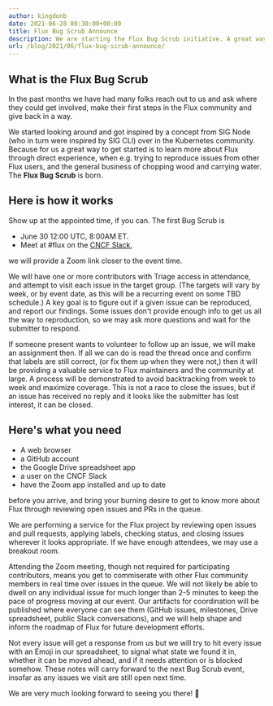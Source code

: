 ```yaml
---
author: kingdonb
date: 2021-06-28 08:30:00+00:00
title: Flux Bug Scrub Announce
description: We are starting the Flux Bug Scrub initiative. A great way to help out in the community and get started by learning more about Flux and interacting with user issues!
url: /blog/2021/06/flux-bug-scrub-announce/
---
```


## What is the Flux Bug Scrub

In the past months we have had many folks reach out to us and ask where
they could get involved, make their first steps in the Flux community
and give back in a way.

We started looking around and got inspired by a concept from SIG Node
(who in turn were inspired by SIG CLI) over in the Kubernetes community.
Because for us a great way to get started is to learn more about Flux
through direct experience, when e.g. trying to reproduce issues from
other Flux users, and the general business of chopping wood and
carrying water. The **Flux Bug Scrub** is born.

## Here is how it works

Show up at the appointed time, if you can. The first Bug Scrub is

- June 30 12:00 UTC, 8:00AM ET.
- Meet at \#flux on the [CNCF Slack](https://slack.cncf.io),

we will provide a Zoom link closer to the event time.

We will have one or more contributors with Triage access in attendance,
and attempt to visit each issue in the target group. (The targets will
vary by week, or by event date, as this will be a recurring event on
some TBD schedule.) A key goal is to figure out if a given issue can be
reproduced, and report our findings. Some issues don\'t provide enough
info to get us all the way to reproduction, so we may ask more questions
and wait for the submitter to respond.

If someone present wants to volunteer to follow up an issue, we will
make an assignment then. If all we can do is read the thread once and
confirm that labels are still correct, (or fix them up when they were
not,) then it will be providing a valuable service to Flux maintainers
and the community at large. A process will be demonstrated to avoid
backtracking from week to week and maximize coverage. This is not a race
to close the issues, but if an issue has received no reply and it looks
like the submitter has lost interest, it can be closed.

## Here's what you need

- A web browser
- a GitHub account
- the Google Drive spreadsheet app
- a user on the CNCF Slack
- have the Zoom app installed and up to date

before you arrive, and bring your burning desire to get to know more
about Flux through reviewing open issues and PRs in the queue.

We are performing a service for the Flux project by reviewing open
issues and pull requests, applying labels, checking status, and closing
issues wherever it looks appropriate. If we have enough attendees, we
may use a breakout room.

Attending the Zoom meeting, though not required for participating
contributors, means you get to commiserate with other Flux community
members in real time over issues in the queue. We will not likely be
able to dwell on any individual issue for much longer than 2-5 minutes
to keep the pace of progress moving at our event. Our artifacts for
coordination will be published where everyone can see them (GitHub
issues, milestones, Drive spreadsheet, public Slack conversations), and
we will help shape and inform the roadmap of Flux for future development
efforts.

Not every issue will get a response from us but we will try to hit every
issue with an Emoji in our spreadsheet, to signal what state we found it
in, whether it can be moved ahead, and if it needs attention or is
blocked somehow. These notes will carry forward to the next Bug Scrub
event, insofar as any issues we visit are still open next time.

We are very much looking forward to seeing you there! 🎈
